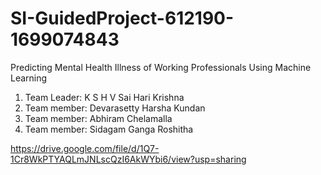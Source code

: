 # SI-GuidedProject-612190-1699074843
Predicting Mental Health Illness of Working Professionals Using Machine Learning

1.	Team Leader: K S H V Sai Hari Krishna
2.	Team member: Devarasetty Harsha Kundan
3.	Team member: Abhiram Chelamalla
4.	Team member: Sidagam Ganga Roshitha


https://drive.google.com/file/d/1Q7-1Cr8WkPTYAQLmJNLscQzI6AkWYbi6/view?usp=sharing
